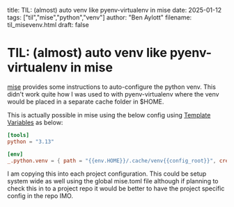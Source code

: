 title: TIL: (almost) auto venv like pyenv-virtualenv in mise
date: 2025-01-12
tags: ["til","mise","python","venv"]
author: "Ben Aylott"
filename: til_misevenv.html
draft: false

# TIL: (almost) auto venv like pyenv-virtualenv in mise

[mise](https://mise.jdx.dev) provides some instructions to auto-configure the python venv. This didn't work quite how I was used to with pyenv-virtualenv where the venv would be placed in a separate cache folder in $HOME.

This is actually possible in mise using the below config using [Template Variables](https://mise.jdx.dev/templates.html#variables) as below:

```{.toml title="mise.toml"}
[tools]
python = "3.13"

[env]
_.python.venv = { path = "{{env.HOME}}/.cache/venv{{config_root}}", create = true }
```

I am copying this into each project configuration. This could be setup system wide as well using the global mise.toml file although if planning to check this in to a project repo it would be better to have the project specific config in the repo IMO.
